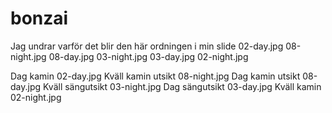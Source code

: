 # bonzai
Jag undrar varför det blir den här ordningen i min slide 
02-day.jpg
08-night.jpg
08-day.jpg
03-night.jpg
03-day.jpg
02-night.jpg


Dag kamin 02-day.jpg
Kväll kamin utsikt 08-night.jpg
Dag kamin utsikt 08-day.jpg
Kväll sängutsikt 03-night.jpg
Dag sängutsikt 03-day.jpg
Kväll kamin 02-night.jpg
